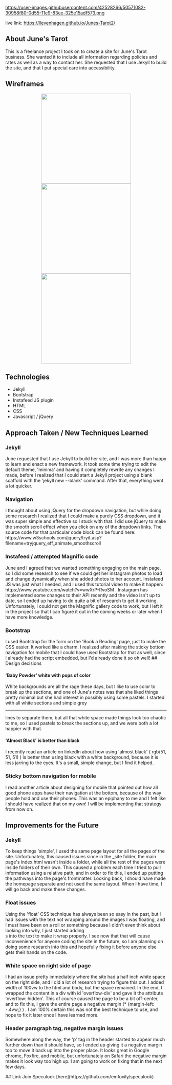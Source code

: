 <img>https://user-images.githubusercontent.com/42528266/50571082-30958f80-0d55-11e9-83ee-325e15adf573.png</img>

live link: https://llevenhagen.github.io/Junes-Tarot2/
## About June's Tarot
<p>
  This is a freelance project I took on to create a site for June's Tarot business. She wanted it to include all information regarding policies and rates as well as a way to contact her. She requested that I use Jekyll to build the site, and that I put special care into accessibility. 
</p>

## Wireframes
<div align="center">
  <kbd><img margin-right="10" src="https://user-images.githubusercontent.com/42528266/50569456-8f89e300-0d1a-11e9-8a5b-b85b550dbb0f.png" width="280"/></kbd><kbd><img src="https://user-images.githubusercontent.com/42528266/50569461-a2041c80-0d1a-11e9-8219-1b2cbc8ed87a.png" width="280"/></kbd><kbd><img src="https://user-images.githubusercontent.com/42528266/50569471-c7912600-0d1a-11e9-967b-bc516e459a3c.png" width="280"/></kbd>
</div>

## Technologies
- Jekyll 
- Bootstrap
- Instafeed JS plugin 
- HTML
- CSS
- Javascript / jQuery

## Approach Taken / New Techniques Learned 

### Jekyll
<p>
  June requested that I use Jekyll to build her site, and I was more than happy to learn and enact a new framework. It took some time trying to edit the default theme, 'minima' and having it completely rewrite any changes I made, before I realized that I could start a Jekyll project using a blank scaffold with the 'jekyll new --blank' command. After that, everything went a lot quicker. 
</p>

### Navigation
<p>
I thought about using jQuery for the dropdown navigation, but while doing some research I realized that I could make a purely CSS dropdown, and it was super simple and effective so I stuck with that. I did use jQuery to make the smooth scroll effect when you click on any of the dropdown links. The source code for that particular code block can be found here: https://www.w3schools.com/jquery/tryit.asp?filename=tryjquery_eff_animate_smoothscroll
  
</p>

### Instafeed / attempted Magnific code
<p>
June and I agreed that we wanted something engaging on the main page, so I did some research to see if we could get her instagram photos to load and change dynamically when she added photos to her account. Instafeed JS was just what I needed, and I used this tutorial video to make it happen: https://www.youtube.com/watch?v=wwXrP-RvoSM .
Instagram has implemented some changes to their API recently and the video isn't up to date, so I ended up having to do quite a bit of research to get it working. Unfortunately, I could not get the Magnific gallery code to work, but I left it in the project so that I can figure it out in the coming weeks or later when I have more knowledge. 
</p>

### Bootstrap 
<p> I used Bootstrap for the form on the 'Book a Reading' page, just to make the CSS easier. It worked like a charm. I realized after making the sticky bottom navigation for mobile that I could have used Bootstrap for that as well, since I already had the script embedded, but I'd already done it so oh well!
## Design decisions

#### 'Baby Powder' white with pops of color 
<p>
  White backgrounds are all the rage these days, but I like to use color to break up the sections, and one of June's notes was that she liked things pretty minimal but she had interest in possibly using some pastels. I started with all white sections and simple grey <hr> lines to separate them, but all that white space made things look too chaotic to me, so I used pastels to break the sections up, and we were both a lot happier with that. 
 </p>
 
#### 'Almost Black' is better than black
<p>
I recently read an article on linkedIn about how using 'almost black' ( rgb(51, 51, 51) ) is better than using black with a white background, because it is less jarring to the eyes. It's a small, simple change, but I find it helped. 
</p>

### Sticky bottom navigation for mobile
<p>I read another article about designing for mobile that pointed out how all good phone apps have their navigation at the bottom, because of the way people hold and use their phones. This was an epiphany to me and I felt like I should have realized that on my own! I will be implementing that strategy from now on. 
  
## Improvements for the Future

### Jekyll
<p>
To keep things 'simple', I used the same page layout for all the pages of the site. Unfortunately, this caused issues since in the _site folder, the main page's index.html wasn't inside a folder, while all the rest of the pages were inside folders of their own. This caused a problem each time I tried to pull information using a relative path, and in order to fix this, I ended up putting the pathways into the page's frontmatter. Looking back, I should have made the homepage separate and not used the same layout. When I have time, I will go back and make these changes.
 </p>
 
### Float issues
<p>
  Using the 'float' CSS technique has always been so easy in the past, but I had issues with the text not wrapping around the images I was floating, and I must have been on a roll or something because I didn't even think about looking into why, I just started adding <br>s into the text to make it wrap properly. I see now that that will cause inconvenience for anyone coding the site in the future, so I am planning on doing some research into this and hopefully fixing it before anyone else gets their hands on the code. 
  
### White space on right side of page 
<p>
 I had an issue pretty immediately where the site had a half inch white space on the right side, and I did a lot of research trying to figure this out. I added width of 100vw to the html and body, but the space remained. In the end, I wrapped the content in a div with id 'overflow-div' and gave it the attribute 'overflow: hidden'. This of course caused the page to be a bit off-center, and to fix this, I gave the entire page a negative margin (* {margin-left: -.4vw;} ) . I am 100% certain this was not the best technique to use, and hope to fix it later once I have learned more.
  
### Header paragraph tag, negative margin issues
<p>
 Somewhere along the way, the 'p' tag in the header started to appear much further down than it should have, so I ended up giving it a negative margin top to move it back up into the proper place. It looks great in Google chrome, Foxfire, and mobile, but unfortunately on Safari the negative margin makes it look way too high up. I am going to work on fixing that in the next few days.
 </p>
## Link
Join Speculook [here](https://github.com/emfoxily/speculook)
